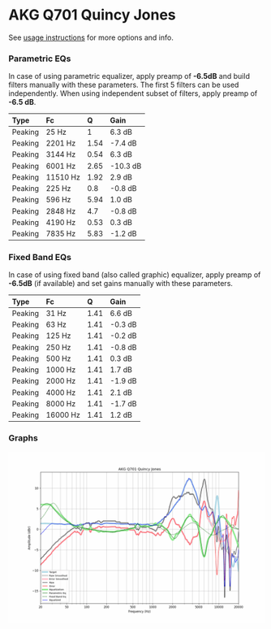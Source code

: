 # AKG Q701 Quincy Jones
See [usage instructions](https://github.com/jaakkopasanen/AutoEq#usage) for more options and info.

### Parametric EQs
In case of using parametric equalizer, apply preamp of **-6.5dB** and build filters manually
with these parameters. The first 5 filters can be used independently.
When using independent subset of filters, apply preamp of **-6.5 dB**.

| Type    | Fc       |    Q | Gain     |
|:--------|:---------|:-----|:---------|
| Peaking | 25 Hz    | 1    | 6.3 dB   |
| Peaking | 2201 Hz  | 1.54 | -7.4 dB  |
| Peaking | 3144 Hz  | 0.54 | 6.3 dB   |
| Peaking | 6001 Hz  | 2.65 | -10.3 dB |
| Peaking | 11510 Hz | 1.92 | 2.9 dB   |
| Peaking | 225 Hz   | 0.8  | -0.8 dB  |
| Peaking | 596 Hz   | 5.94 | 1.0 dB   |
| Peaking | 2848 Hz  | 4.7  | -0.8 dB  |
| Peaking | 4190 Hz  | 0.53 | 0.3 dB   |
| Peaking | 7835 Hz  | 5.83 | -1.2 dB  |

### Fixed Band EQs
In case of using fixed band (also called graphic) equalizer, apply preamp of **-6.5dB**
(if available) and set gains manually with these parameters.

| Type    | Fc       |    Q | Gain    |
|:--------|:---------|:-----|:--------|
| Peaking | 31 Hz    | 1.41 | 6.6 dB  |
| Peaking | 63 Hz    | 1.41 | -0.3 dB |
| Peaking | 125 Hz   | 1.41 | -0.2 dB |
| Peaking | 250 Hz   | 1.41 | -0.8 dB |
| Peaking | 500 Hz   | 1.41 | 0.3 dB  |
| Peaking | 1000 Hz  | 1.41 | 1.7 dB  |
| Peaking | 2000 Hz  | 1.41 | -1.9 dB |
| Peaking | 4000 Hz  | 1.41 | 2.1 dB  |
| Peaking | 8000 Hz  | 1.41 | -1.7 dB |
| Peaking | 16000 Hz | 1.41 | 1.2 dB  |

### Graphs
![](./AKG%20Q701%20Quincy%20Jones.png)